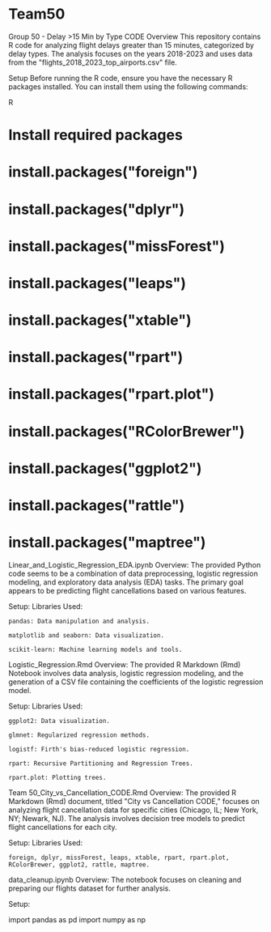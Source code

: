 # Team50


Group 50 - Delay >15 Min by Type CODE 
Overview 
This repository contains R code for analyzing flight delays greater than 15 minutes, categorized by delay types. The analysis focuses on the years 2018-2023 and uses data from the "flights_2018_2023_top_airports.csv" file. 

Setup 
Before running the R code, ensure you have the necessary R packages installed. You can install them using the following commands: 

R 

# Install required packages 
# install.packages("foreign") 
# install.packages("dplyr") 
# install.packages("missForest") 
# install.packages("leaps") 
# install.packages("xtable") 
# install.packages("rpart") 
# install.packages("rpart.plot") 
# install.packages("RColorBrewer") 
# install.packages("ggplot2") 
# install.packages("rattle") 
# install.packages("maptree") 



Linear_and_Logistic_Regression_EDA.ipynb 
Overview: 
The provided Python code seems to be a combination of data preprocessing, logistic regression modeling, and exploratory data analysis (EDA) tasks. The primary goal appears to be predicting flight cancellations based on various features. 

Setup: 
    Libraries Used: 

    pandas: Data manipulation and analysis. 

    matplotlib and seaborn: Data visualization. 

    scikit-learn: Machine learning models and tools. 

 

 
Logistic_Regression.Rmd 
Overview: 
The provided R Markdown (Rmd) Notebook involves data analysis, logistic regression modeling, and the generation of a CSV file containing the coefficients of the logistic regression model. 

Setup: 
    Libraries Used: 

    ggplot2: Data visualization. 

    glmnet: Regularized regression methods. 

    logistf: Firth's bias-reduced logistic regression. 

    rpart: Recursive Partitioning and Regression Trees. 

    rpart.plot: Plotting trees. 

 

Team 50_City_vs_Cancellation_CODE.Rmd 
Overview: 
The provided R Markdown (Rmd) document, titled "City vs Cancellation CODE," focuses on analyzing flight cancellation data for specific cities (Chicago, IL; New York, NY; Newark, NJ). The analysis involves decision tree models to predict flight cancellations for each city. 

Setup: 
    Libraries Used: 

    foreign, dplyr, missForest, leaps, xtable, rpart, rpart.plot, RColorBrewer, ggplot2, rattle, maptree. 



data_cleanup.ipynb 
Overview: 
The notebook focuses on cleaning and preparing our flights dataset for further analysis. 

Setup: 

import pandas as pd 
import numpy as np
